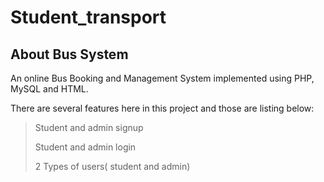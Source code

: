 # Student_transport
## About Bus System

An online Bus Booking and Management System implemented using PHP, MySQL and HTML.

There are several features here in this project and those are listing below:

> Student and admin signup
> 
> Student and admin login
> 
>2 Types of users( student and admin)
